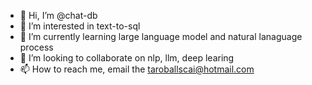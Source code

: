 - 👋 Hi, I’m @chat-db
- 👀 I’m interested in text-to-sql
- 🌱 I’m currently learning large language model and natural lanaguage process
- 💞️ I’m looking to collaborate on nlp, llm, deep learing
- 📫 How to reach me, email the taroballscai@hotmail.com

<!---
chat-db/chat-db is a ✨ special ✨ repository because its `README.md` (this file) appears on your GitHub profile.
You can click the Preview link to take a look at your changes.
--->
